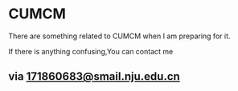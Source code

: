 # CUMCM
There are something related to CUMCM when I am preparing for it.

If there is anything confusing,You can contact me 

## via 171860683@smail.nju.edu.cn
